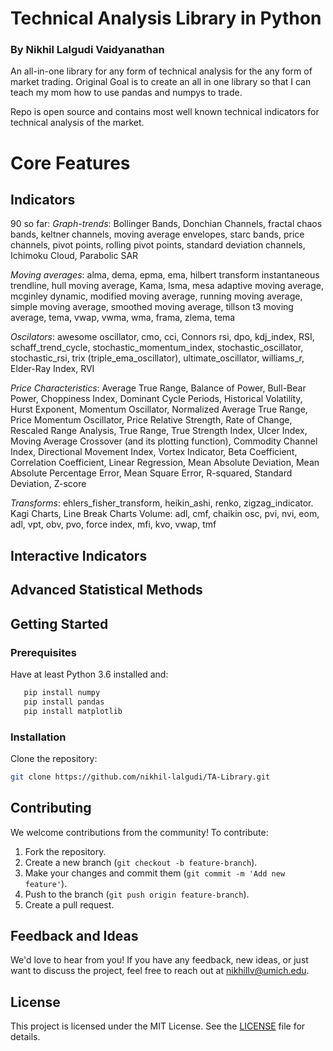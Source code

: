 # Technical Analysis Library in Python
### By Nikhil Lalgudi Vaidyanathan

An all-in-one library for any form of technical analysis for the any form of market trading. Original Goal is to create an all in one library so that
I can teach my mom how to use pandas and numpys to trade.

Repo is open source and contains most well known technical indicators for technical analysis of the market. 

# Core Features
## Indicators
90 so far:
*Graph-trends*: Bollinger Bands, Donchian Channels, fractal chaos bands, keltner channels, moving average envelopes, starc bands, price channels, pivot points, rolling pivot points, standard deviation channels, Ichimoku Cloud, Parabolic SAR

*Moving averages*: alma, dema, epma, ema, hilbert transform instantaneous trendline, hull moving average, Kama, lsma, mesa adaptive moving average, mcginley dynamic, modified moving average, running moving average, simple moving average, smoothed moving average, tillson t3 moving average, tema, vwap, vwma, wma, frama, zlema, tema

*Oscilators*: awesome oscillator, cmo, cci, Connors rsi, dpo, kdj_index, RSI, schaff_trend_cycle, stochastic_momentum_index, stochastic_oscillator, stochastic_rsi, trix (triple_ema_oscillator), ultimate_oscillator, williams_r, Elder-Ray Index, RVI

*Price Characteristics*: Average True Range, Balance of Power, Bull-Bear Power, Choppiness Index, Dominant Cycle Periods, Historical Volatility, Hurst Exponent, Momentum Oscillator, Normalized Average True Range, Price Momentum Oscillator, Price Relative Strength, Rate of Change, Rescaled Range Analysis, True Range, True Strength Index, Ulcer Index, Moving Average Crossover (and its plotting function), Commodity Channel Index, Directional Movement Index, Vortex Indicator, Beta Coefficient, Correlation Coefficient, Linear Regression, Mean Absolute Deviation, Mean Absolute Percentage Error, Mean Square Error, R-squared, Standard Deviation, Z-score

*Transforms*: ehlers_fisher_transform, heikin_ashi, renko, zigzag_indicator. Kagi Charts, Line Break Charts
Volume: adl, cmf, chaikin osc, pvi, nvi, eom, adl, vpt, obv, pvo, force index, mfi, kvo, vwap, tmf
## Interactive Indicators

## Advanced Statistical Methods

## Getting Started

### Prerequisites
Have at least Python 3.6 installed
and:
```bash
   pip install numpy
   pip install pandas
   pip install matplotlib
   ```

### Installation
Clone the repository:
   ```bash
   git clone https://github.com/nikhil-lalgudi/TA-Library.git
   ```

## Contributing
We welcome contributions from the community! To contribute:
1. Fork the repository.
2. Create a new branch (`git checkout -b feature-branch`).
3. Make your changes and commit them (`git commit -m 'Add new feature'`).
4. Push to the branch (`git push origin feature-branch`).
5. Create a pull request.

## Feedback and Ideas

We'd love to hear from you! If you have any feedback, new ideas, or just want to discuss the project, feel free to reach out at [nikhillv@umich.edu](mailto:nikhillv@umich.edu).

## License

This project is licensed under the MIT License. See the [LICENSE](LICENSE) file for details.